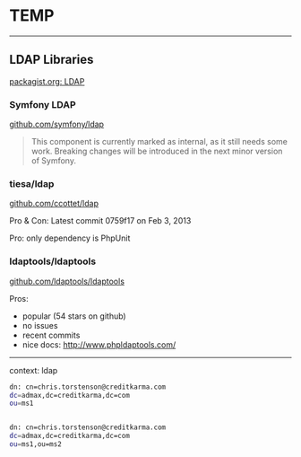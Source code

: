 # TEMP

---

## LDAP Libraries

[packagist.org: LDAP](https://packagist.org/search/?q=ldap)

### Symfony LDAP

[github.com/symfony/ldap](https://github.com/symfony/ldap)

> This component is currently marked as internal, as it still needs some work. Breaking changes will be introduced in the next minor version of Symfony.

### tiesa/ldap

[github.com/ccottet/ldap](https://github.com/ccottet/ldap)

Pro & Con: Latest commit 0759f17  on Feb 3, 2013

Pro: only dependency is PhpUnit

### ldaptools/ldaptools

[github.com/ldaptools/ldaptools](https://github.com/ldaptools/ldaptools)

Pros:

* popular (54 stars on github)
* no issues
* recent commits
* nice docs: http://www.phpldaptools.com/

---


context: ldap

```sh
dn: cn=chris.torstenson@creditkarma.com
dc=admax,dc=creditkarma,dc=com
ou=ms1


dn: cn=chris.torstenson@creditkarma.com
dc=admax,dc=creditkarma,dc=com
ou=ms1,ou=ms2
```
